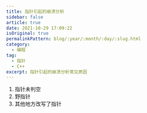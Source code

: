 ```yaml
---
title: 指针引起的崩溃分析
sidebar: false
article: true
date: 2021-10-29 17:09:22
isOriginal: true
permalinkPattern: blog/:year/:month/:day/:slug.html  
category: 
  - 编程
tag: 
  - 指针
  - C++  
excerpt: 指针引起的崩溃分析常见原因
---
```


1. 指针未判空
2. 野指针
3. 其他地方改写了指针
